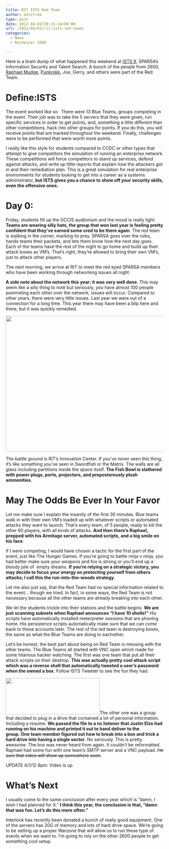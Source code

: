 ```yaml
---
title: RIT ISTS Red Team
author: antitree
type: post
date: 2012-04-01T20:15:14+00:00
url: /2012/04/01/rit-ists-red-team/
categories:
  - News
  - Rochester 2600

---
```

Here is a brain dump of what happened this weekend at [ISTS 9][1], SPARSA&#8217;s Information Security and Talent Search. A bunch of the people from 2600, [Raphael Mudge][2], [Punkrokk][3], Joe, Gerry, and others were part of the Red Team.

# Define:ISTS

The event worked like so:  There were 13 Blue Teams, groups competing in the event. Their job was to take the 5 servers that they were given, run specific services in order to get points, and, something a little different than other competitions, hack into other groups for points. If you do this, you will receive points that are tracked throughout the weekend. Finally, challenges were to be performed that were worth more points.

I really like this style for students compared to CCDC or other types that attempt to give competitors the simulation of running an enterprise network. These competitions will force competitors to stand up services, defend against attacks, and write up little reports that explain how the attackers got in and their remediation plan. This is a great simulation for real enterprise environments for students looking to get into a career as a systems administrator, **but ISTS gives you a chance to show off your security skills, even the offensive ones.**

# Day 0:

Friday, students fill up the GCCIS auditorium and the mood is really light. **Teams are wearing silly hats, the group that won last year is feeling pretty confident that they&#8217;ve earned some cred to be there again**. The red team is stalking in the corner, marking its prey. SPARSA goes over the rules, hands teams their packets, and lets them know how the next day goes. Each of the teams have the rest of the night to go home and build up their attack boxes as VM&#8217;s. That&#8217;s right, they&#8217;re allowed to bring their own VM&#8217;s, just to attack other players.

The next morning, we arrive at RIT to meet the red eyed SPARSA members who have been working through networking issues all night.

**A side note about the network this year: it was very well done**. This may seem like a silly thing to note but seriously, you have almost 100 people pummeling each other over the network, issues will occur. Compared to other years, there were very little issues. Last year we were out of a connection for a long time. This year there may have been a blip here and there, but it was quickly remedied.

[<img class="aligncenter size-full wp-image-163" title="DSC_8838" src="/wp-content/uploads/2012/04/DSC_8838.jpg" alt="" width="800" height="432" srcset="/wp-content/uploads/2012/04/DSC_8838.jpg 800w, /wp-content/uploads/2012/04/DSC_8838-300x162.jpg 300w, /wp-content/uploads/2012/04/DSC_8838-768x415.jpg 768w" sizes="(max-width: 800px) 100vw, 800px" />][4]

The battle ground is RIT&#8217;s Innovation Center. If you&#8217;ve never seen this thing, it&#8217;s like something you&#8217;ve seen in Swordfish or the Matrix. The walls are all glass including partitions inside the space itself. **The Fish Bowl is slathered with power plugs, ports, projectors, and preposterously plush ammenities.**

# May The Odds Be Ever In Your Favor

Let me make sure I explain the insanity of the first 30 minutes. Blue teams walk in with their own VM&#8217;s loaded up with whatever scripts or automated attacks they want to launch. That&#8217;s every team, of 5 people, ready to kill the other 60 players, with all kinds of attacks. **And then there&#8217;s Raphael, prepped with his Armitage server, automated scripts, and a big smile on his face**.

If I were competing, I would have chosen a tactic for the first part of the event, just like The Hunger Games. If you&#8217;re going to battle ninja v ninja, you had better make sure your weapons and foo is strong or you&#8217;ll end up a bloody pile of  empty dreams. **If you&#8217;re relying on a strategic victory, you may decide to focus your energy on protecting yourself from others attacks; I call this the run-into-the-woods strategy**.

Let me also just say, that the Red Team had no special information related to the event&#8230; though we tried. In fact, in some ways, the Red Team is not necessary because all the other teams are already breaking into each other.

We let the students trickle into their stations and the battle begins. **We are just scanning subnets when Raphael announces &#8220;I have 10 shells!&#8221;** His scripts have automatically installed meterpreter sessions that are phoning home. His persistence scripts automatically make sure that we can come back to these accounts later. The rest of the red team is destroying boxes, the same as what the Blue Teams are doing to eachother.

Let&#8217;s be honest, the best part about being on Red Team is messing with the other teams. The Blue Teams all started with VNC open which made for some hilarious hacker watching. The first was one team that put all their attack scripts on their desktop. **This was actually pretty cool attack script which was a reverse shell that automatically tweeted a user&#8217;s password when the owned a box**. Follow ISTS Tweeter to see the fun they had.

[<img class="alignright size-medium wp-image-177" title="pdf" src="/wp-content/uploads/2012/04/pdf1-300x116.png" alt="" width="300" height="116" srcset="/wp-content/uploads/2012/04/pdf1-300x116.png 300w, /wp-content/uploads/2012/04/pdf1.png 477w" sizes="(max-width: 300px) 100vw, 300px" />][5]The other one was a group that decided to plug in a drive that contained a lot of personal information. Including a resume. **We passed the file to a nc listener that Justin Elze had running on his machine and printed it out to hand deliver to the group. One team member figured out how to break into a box and trick a hard drive into having a single sector**. No seriously. This is pretty awesome. The box was never heard from again. It couldn&#8217;t be reformatted. Raphael had some fun with one team&#8217;s SMTP server and a VNC payload. <del>I&#8217;m sure that video will show up somewhere soon.</del>

UPDATE 4/1/12 8pm: Video is up
  


# What&#8217;s Next

I usually come to the same conclusion after every year which is &#8220;damn, I wish I had planned for X.&#8221; **I think this year, the conclusion is that, &#8220;damn that was fun. Let&#8217;s do this more often.&#8221;**

Interlock has recently been donated a bunch of really good equipment. One of the servers has 20G of memory and lots of hard drive space. We&#8217;re going to be setting up a proper Warzone that will allow us to run these type of events when we want to. I&#8217;m going to rely on the other 2600 people to get something cool setup.

 [1]: http://ists.sparsa.org/
 [2]: http://www.hick.org/~raffi/
 [3]: http://twitter.com/#!/punkrokk
 [4]: /wp-content/uploads/2012/04/DSC_8838.jpg
 [5]: /wp-content/uploads/2012/04/pdf1.png